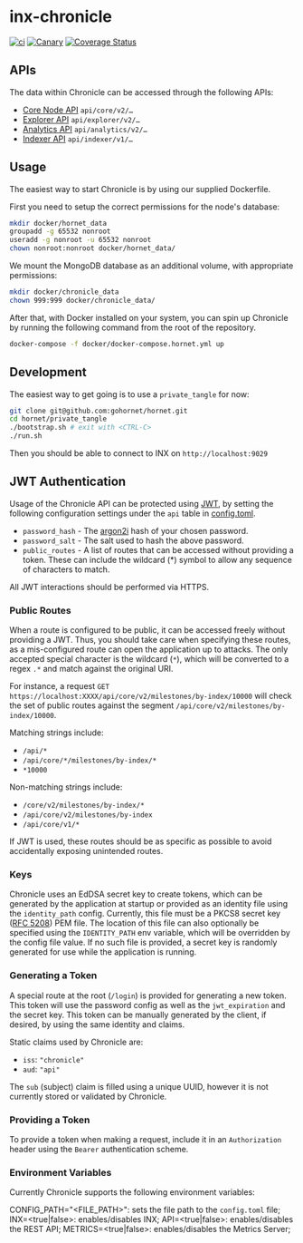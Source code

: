 # inx-chronicle

[![ci](https://github.com/iotaledger/inx-chronicle/actions/workflows/ci.yml/badge.svg)](https://github.com/iotaledger/inx-chronicle/actions/workflows/ci.yml)
[![Canary](https://github.com/iotaledger/inx-chronicle/actions/workflows/canary.yml/badge.svg)](https://github.com/iotaledger/inx-chronicle/actions/workflows/canary.yml)
[![Coverage Status](https://coveralls.io/repos/github/iotaledger/inx-chronicle/badge.svg?branch=main)](https://coveralls.io/github/iotaledger/inx-chronicle?branch=main)

## APIs

The data within Chronicle can be accessed through the following APIs:

* [Core Node API](https://editor.swagger.io/?url=https://raw.githubusercontent.com/iotaledger/tips/stardust-api/tips/TIP-0025/core-rest-api.yaml) `api/core/v2/…`
* [Explorer API](https://editor.swagger.io/?url=https://raw.githubusercontent.com/iotaledger/inx-chronicle/main/documentation/api/api-explorer.yml) `api/explorer/v2/…`
* [Analytics API](https://editor.swagger.io/?url=https://raw.githubusercontent.com/iotaledger/inx-chronicle/main/documentation/api/api-analytics.yml) `api/analytics/v2/…`
* [Indexer API](https://editor.swagger.io/?url=https://raw.githubusercontent.com/iotaledger/tips/indexer-api/tips/TIP-0026/indexer-rest-api.yaml) `api/indexer/v1/…`

## Usage

The easiest way to start Chronicle is by using our supplied Dockerfile.

First you need to setup the correct permissions for the node's database:

```sh
mkdir docker/hornet_data
groupadd -g 65532 nonroot
useradd -g nonroot -u 65532 nonroot
chown nonroot:nonroot docker/hornet_data/
```

We mount the MongoDB database as an additional volume, with appropriate permissions:
```sh
mkdir docker/chronicle_data
chown 999:999 docker/chronicle_data/
```

After that, with Docker installed on your system, you can spin up Chronicle by running the following command from the root of the repository.

```sh
docker-compose -f docker/docker-compose.hornet.yml up
```

## Development

The easiest way to get going is to use a `private_tangle` for now:
```sh
git clone git@github.com:gohornet/hornet.git
cd hornet/private_tangle
./bootstrap.sh # exit with <CTRL-C>
./run.sh
```

Then you should be able to connect to INX on `http://localhost:9029`

## JWT Authentication

Usage of the Chronicle API can be protected using [JWT](https://jwt.io/), by setting the following configuration settings under the `api` table in [config.toml](bin/inx-chronicle/config.template.toml).

- `password_hash` - The [argon2i](https://argon2.online/) hash of your chosen password.
- `password_salt` - The salt used to hash the above password.
- `public_routes` - A list of routes that can be accessed without providing a token. These can include the wildcard (*) symbol to allow any sequence of characters to match.

All JWT interactions should be performed via HTTPS.

### Public Routes

When a route is configured to be public, it can be accessed freely without providing a JWT. Thus, you should take care when specifying these routes, as a mis-configured route can open the application up to attacks. The only accepted special character is the wildcard (`*`), which will be converted to a regex `.*` and match against the original URI.

For instance, a request `GET https://localhost:XXXX/api/core/v2/milestones/by-index/10000` will check the set of public routes against the segment `/api/core/v2/milestones/by-index/10000`. 

Matching strings include:

- `/api/*`
- `/api/core/*/milestones/by-index/*`
- `*10000`

Non-matching strings include:

- `/core/v2/milestones/by-index/*`
- `/api/core/v2/milestones/by-index`
- `/api/core/v1/*`

If JWT is used, these routes should be as specific as possible to avoid accidentally exposing unintended routes.

### Keys

Chronicle uses an EdDSA secret key to create tokens, which can be generated by the application at startup or provided as an identity file using the `identity_path` config. Currently, this file must be a PKCS8 secret key ([RFC 5208](https://datatracker.ietf.org/doc/html/rfc5208)) PEM file. The location of this file can also optionally be specified using the `IDENTITY_PATH` env variable, which will be overridden by the config file value. If no such file is provided, a secret key is randomly generated for use while the application is running.

### Generating a Token

A special route at the root (`/login`) is provided for generating a new token. This token will use the password config as well as the `jwt_expiration` and the secret key. This token can be manually generated by the client, if desired, by using the same identity and claims.

Static claims used by Chronicle are:

- `iss`: `"chronicle"`
- `aud`: `"api"`

The `sub` (subject) claim is filled using a unique UUID, however it is not currently stored or validated by Chronicle.

### Providing a Token

To provide a token when making a request, include it in an `Authorization` header using the `Bearer` authentication scheme.

### Environment Variables

Currently Chronicle supports the following environment variables:

CONFIG_PATH="<FILE_PATH>": sets the file path to the `config.toml` file;
INX=<true|false>: enables/disables INX;
API=<true|false>: enables/disables the REST API;
METRICS=<true|false>: enables/disables the Metrics Server;
